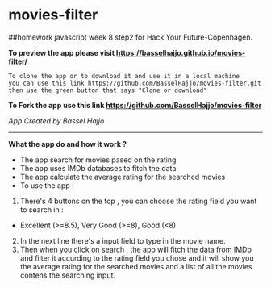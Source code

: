 # movies-filter

##homework javascript week 8 step2 for Hack Your Future-Copenhagen.

**To preview the app please visit https://basselhajjo.github.io/movies-filter/**

```
To clone the app or to download it and use it in a local machine 
you can use this link https://github.com/BasselHajjo/movies-filter.git
then use the green button that says "Clone or download"
```

**To Fork the app use this link https://github.com/BasselHajjo/movies-filter**

*App Created by Bassel Hajjo*

---

**What the app do and how it work ?**

* The app search for movies pased on the rating
* The app uses IMDb databases to fitch the data
* The app calculate the average rating for the searched movies
* To use the app :
1. There's 4 buttons on the top , you can choose the rating field you want to search in : 
* Excellent (>=8.5), Very Good (>=8), Good (<8)
2. In the next line there's a input field to type in the movie name.
3. Then when you click on search , the app will fitch the data from IMDb and filter it accurding to the rating field you chose and it will show you the average rating for the searched movies and a list of all the movies contens the searching input.
